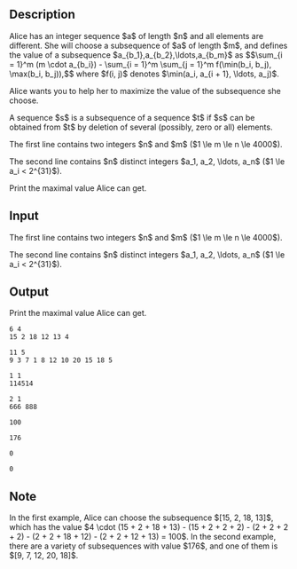 ## Description

<div><p>Alice has an integer sequence $a$ of length $n$ and <span class="tex-font-style-bf">all elements are different</span>. She will choose a subsequence of $a$ of length $m$, and defines the value of a subsequence $a_{b_1},a_{b_2},\ldots,a_{b_m}$ as $$\sum_{i = 1}^m (m \cdot a_{b_i}) - \sum_{i = 1}^m \sum_{j = 1}^m f(\min(b_i, b_j), \max(b_i, b_j)),$$ where $f(i, j)$ denotes $\min(a_i, a_{i + 1}, \ldots, a_j)$.</p><p>Alice wants you to help her to maximize the value of the subsequence she choose.</p><p>A sequence $s$ is a subsequence of a sequence $t$ if $s$ can be obtained from $t$ by deletion of several (possibly, zero or all) elements.</p></div><div class="input-specification"><p>The first line contains two integers $n$ and $m$ ($1 \le m \le n \le 4000$).</p><p>The second line contains $n$ distinct integers $a_1, a_2, \ldots, a_n$ ($1 \le a_i &lt; 2^{31}$).</p></div><div class="output-specification"><p>Print the maximal value Alice can get.</p></div>

## Input

<p>The first line contains two integers $n$ and $m$ ($1 \le m \le n \le 4000$).</p><p>The second line contains $n$ distinct integers $a_1, a_2, \ldots, a_n$ ($1 \le a_i &lt; 2^{31}$).</p>

## Output

<p>Print the maximal value Alice can get.</p>





```input1
6 4
15 2 18 12 13 4
```




```input2
11 5
9 3 7 1 8 12 10 20 15 18 5
```




```input3
1 1
114514
```




```input4
2 1
666 888
```




```output1
100
```




```output2
176
```




```output3
0
```




```output4
0
```



## Note

<p>In the first example, Alice can choose the subsequence $[15, 2, 18, 13]$, which has the value $4 \cdot (15 + 2 + 18 + 13) - (15 + 2 + 2 + 2) - (2 + 2 + 2 + 2) - (2 + 2 + 18 + 12) - (2 + 2 + 12 + 13) = 100$. In the second example, there are a variety of subsequences with value $176$, and one of them is $[9, 7, 12, 20, 18]$.</p>
